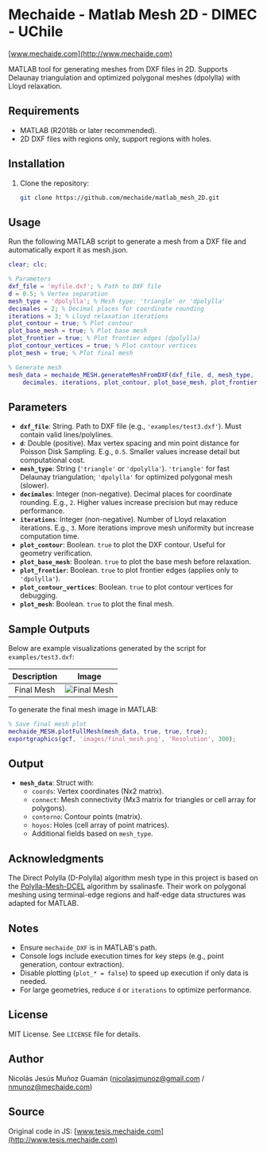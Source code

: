 # Mechaide - Matlab Mesh 2D - DIMEC - UChile
[www.mechaide.com](http://www.mechaide.com) 

MATLAB tool for generating meshes from DXF files in 2D. Supports Delaunay triangulation and optimized polygonal meshes (dpolylla) with Lloyd relaxation.

## Requirements
- MATLAB (R2018b or later recommended).
- 2D DXF files with regions only, support regions with holes.

## Installation
1. Clone the repository:
   ```bash
   git clone https://github.com/mechaide/matlab_mesh_2D.git
   ```

## Usage
Run the following MATLAB script to generate a mesh from a DXF file and automatically export it as mesh.json.

```matlab
clear; clc;

% Parameters
dxf_file = 'myfile.dxf'; % Path to DXF file
d = 0.5; % Vertex separation
mesh_type = 'dpolylla'; % Mesh type: 'triangle' or 'dpolylla'
decimales = 2; % Decimal places for coordinate rounding
iterations = 3; % Lloyd relaxation iterations
plot_contour = true; % Plot contour
plot_base_mesh = true; % Plot base mesh
plot_frontier = true; % Plot frontier edges (dpolylla)
plot_contour_vertices = true; % Plot contour vertices
plot_mesh = true; % Plot final mesh

% Generate mesh
mesh_data = mechaide_MESH.generateMeshFromDXF(dxf_file, d, mesh_type, ...
    decimales, iterations, plot_contour, plot_base_mesh, plot_frontier, plot_mesh);
```

## Parameters
- **`dxf_file`**: String. Path to DXF file (e.g., `'examples/test3.dxf'`). Must contain valid lines/polylines.
- **`d`**: Double (positive). Max vertex spacing and min point distance for Poisson Disk Sampling. E.g., `0.5`. Smaller values increase detail but computational cost.
- **`mesh_type`**: String (`'triangle'` or `'dpolylla'`). `'triangle'` for fast Delaunay triangulation; `'dpolylla'` for optimized polygonal mesh (slower).
- **`decimales`**: Integer (non-negative). Decimal places for coordinate rounding. E.g., `2`. Higher values increase precision but may reduce performance.
- **`iterations`**: Integer (non-negative). Number of Lloyd relaxation iterations. E.g., `3`. More iterations improve mesh uniformity but increase computation time.
- **`plot_contour`**: Boolean. `true` to plot the DXF contour. Useful for geometry verification.
- **`plot_base_mesh`**: Boolean. `true` to plot the base mesh before relaxation.
- **`plot_frontier`**: Boolean. `true` to plot frontier edges (applies only to `'dpolylla'`).
- **`plot_contour_vertices`**: Boolean. `true` to plot contour vertices for debugging.
- **`plot_mesh`**: Boolean. `true` to plot the final mesh.

## Sample Outputs
Below are example visualizations generated by the script for `examples/test3.dxf`:

| Description | Image |
|:-----------:|:-----:|
| Final Mesh  | ![Final Mesh](images/final_mesh.png) |

To generate the final mesh image in MATLAB:
```matlab
% Save final mesh plot
mechaide_MESH.plotFullMesh(mesh_data, true, true, true);
exportgraphics(gcf, 'images/final_mesh.png', 'Resolution', 300);
```

## Output
- **`mesh_data`**: Struct with:
  - `coords`: Vertex coordinates (Nx2 matrix).
  - `connect`: Mesh connectivity (Mx3 matrix for triangles or cell array for polygons).
  - `contorno`: Contour points (matrix).
  - `hoyos`: Holes (cell array of point matrices).
  - Additional fields based on `mesh_type`.

## Acknowledgments
The Direct Polylla (D-Polylla) algorithm mesh type in this project is based on the [Polylla-Mesh-DCEL](https://github.com/ssalinasfe/Polylla-Mesh-DCEL) algorithm by ssalinasfe. Their work on polygonal meshing using terminal-edge regions and half-edge data structures was adapted for MATLAB.

## Notes
- Ensure `mechaide_DXF` is in MATLAB's path.
- Console logs include execution times for key steps (e.g., point generation, contour extraction).
- Disable plotting (`plot_* = false`) to speed up execution if only data is needed.
- For large geometries, reduce `d` or `iterations` to optimize performance.

## License
MIT License. See `LICENSE` file for details.

## Author
Nicolás Jesús Muñoz Guamán (nicolasjmunoz@gmail.com / nmunoz@mechaide.com)

## Source
Original code in JS: [www.tesis.mechaide.com](http://www.tesis.mechaide.com)
